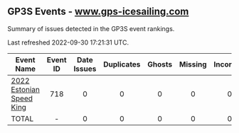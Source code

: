 ## GP3S Events - www.gps-icesailing.com

Summary of issues detected in the GP3S event rankings.

Last refreshed 2022-09-30 17:21:31 UTC.

| Event Name | Event ID | Date Issues | Duplicates | Ghosts | Missing | Incorrect | Actions |
| ---------- | :------: | :---------: | :--------: | :----: | :-----: | :-------: | :-----: |
| [2022 Estonian Speed King](718.md) | 718 | 0 | 0 | 0 | 0 | 0 | 0 |
| TOTAL | - | 0 | 0 | 0 | 0 | 0 | 0 |
